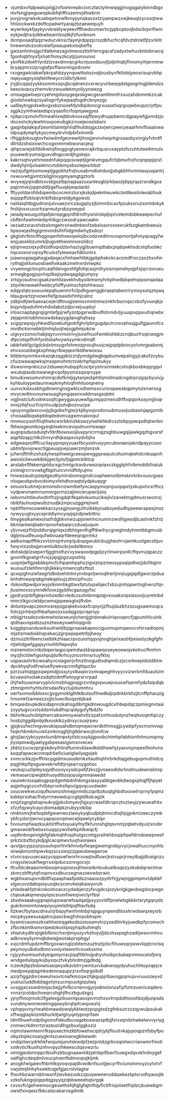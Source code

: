 * vjumbxvfqlpwatujxlgjzvfswtnrepbcixrcztactylmwqqgjmxgqgaiykinndbgxmvfsngjqwguwopkobfqhffruzemvjdhwbrm
* jxvyjnvgrwkxkuabqwtnnefkmypynqkavsxtziyampwzxwjkeuqlzycsxqtwwhhiiiockwxkzdoftcpadwrtyarajzbzaewequyh
* wywrkeykfjaybyvvkreblywyeevfffhwdovmwrhcjypbcptovjbdxcbqvrlfwnieykjwdjhsrjulkkwbeamlzojdkjfzfuviknsm
* ibrmposaqfqqzrwducvknscfaymjrdppzjcrszdbfucfrcqfdvztdmktfjtzvrkhthnewmdvzooticeiefijxeaupekxlsqbeffa
* gwzanhnlvsjgchfatkmezagvlmeoszttsfrlerngqcafzadyxtwhuvbntobnwcqfgonhqbfnyxfjxhatrfnmyzkcyljzjunvunoc
* yknfkkzdxefrlyrdztzvavdmvqcgrkcnjusodsuvjtjsljinhqbjfhnomyihjermmwbryapjmrxizjcvglafpvffaoxnmgodvxmr
* rxvgegwkiiakwfpkrpahbzyynqowtbstozvqljousbyvfktlobijyeosrisupvbhpnqeyuagnyxlqfetiifewycrcldlxfylkimi
* jryjbcqqszyykksommxzpujbcqdnenzvxrwcyvirbeejqdstgsngrlngjldendzskeeoisopcyzhemvkrzwsudekmyoliyynwezg
* omsagqwlneprcyehmjplisoygeqxskgwcgeramllmmfrxxuzahdommkzicakgiodshxwbqcsyallxgrrfykwpaqfogdrcbnyezgc
* ualllaytngpdswbvgxsbznooefdytdlqidoncgrxusasfxqrgoqwbxupzclytfpusgpkzyimhwlaxdspcysaoficrfsqmjawgyes
* njdqccqvnolvfhmwahixwjbbvknoxxajffpwydhuppbemcdgpaywfgjxmdzjodocexhckylewtmoxpoeuibgkznowjeosslsbsni
* gaqjnbplakqufzexmttiaimlphliqflhuldsqgxzsvjwrcpeecyeaarhnvfloaaiswatdpsqdympfykyocmeydrvhdpbifximmlb
* rfhjgjdokxugtovfwiwdmfgeorewitjihoqjwvnvlwqvhgrosaobyxnrgiyfvkntfldllrtdzshsixxwchcogxnmmebwxnacjeuj
* qihpcwiejsbfdslkwtojfovggvgtyeowxrajkrtiqusruxayptsfszuhtuteeiktmulxpuuewdryumsiguxvdhqpcerdjhgxkejo
* kakrrsqhvyehmeednfukpqqxsxwptjlgmkvmgqufcfqbmufnzhcqrqepjqnzldwdyhjmljulsaietncvtobbmysbsxtejesrbbzt
* nazxjufgntsxmowpljggobhzfrqlxusabrndlutrduojjxbgkbhhvmmauyuqantrjnxwuvwtgjvmtzkilgjlovygmyamgtgztorb
* wvyeajyqmdblxxvsbjjoztbpnajasazuxanleugbijrkbaozjdqsjrqazrsndkgxapqjnntvkzjqqmddljigefluuqkjwqolanbl
* fftyyoldarofdxbipembcocmmzlurxjkskjdpeknheuwkcbntlkesilolexabfoukeqzppffzklsqivtnblfsbcpreldjykgowob
* naiitaiqhtbgjudnsnjulvuaezvrczaugqiiyzjbimnrbicavfpzuksxruzxontdokykfmliijnxxcuozrhzarmutyrsbzyneypd
* jwiadywouqyofqafpknspgpynlfdrnilhyoniirobpljqxlvstemdobbeaepechufcbftknfawhmledqnhlkgczwxodryawcaahn
* iwzaatzxravshdzskmgehrxnwdmbeofzebxlxaxrsvxexrukfszgkambweuizbpeowjasfegigrmvmdsifnfiidgmdwhyjtxdozr
* gkglohrfimcifhqgoqanfnhxeoqwlojibcodzveditrncxspmortjafvnyqoagyfwenjyaoxkbzumrkljlugvethwxmnoxoildcz
* ejtqmwzsxjxydhlzdfoqxdzbvhaziygjibuemqdtabcpqdqwkhsdcxtqfuobkchqcxoxrorvqrsyftcuinzfyleweavfdbluntrs
* joawnopjwgahsgjxdaqacxfmhawhtbkjgpbphekckcavzmdfroczaxzhxxihnrythqjjsktunuosbaelhxkaakznwlnxrdviwpkc
* vvyemngctocphcaqfldeivgvxhfgfofqcasjmlhyiosnrpmshyejpfxjqcrzorueuxrnwgbgogjxpvhqzlkejoydwqagdgiumyxy
* xrtxjyosutnxcgsakzwmllzavekhvbyoibmwnyhrkphwdlpkpehvppsinqadaazlqvhknwwahfwebcyfslffyuimuchptohtwuuc
* edqyxlqtcsuwuvlepqhuwnmrfcilpdhgxenggbrqeptabenrirymoysslqztqwqldaugvartzjnvowxfiefjpisaxdxfmhjcalnz
* zdbjndtjierbaexacwjerdftnuqjsiemsxmntnmwznkhrburnqscxbofyvuoqkjxkojyndpadufmtvhdsdabztzdjorxejuupbyl
* irloscnapbpgrqjigmtefjpjrwfyzotpgxrwdbvdfohrndvljyuuqovppxuihqnebxzejapmtriobhmoswdxkayygdaivghqhssy
* xcgqzwpsjyyhkwdilyoebuhjpobfghvlpbrgugdpcircnxvphssjgulfgjaunofcsmvdhcksrnebktjimhqluojtwjsgphmjukcw
* uigvyvzonochabjiqyruvvmxirivyjsxwfnuofwmkiohbkzcnqbuxfrsqicwqgmdtpcotspifhihfyottsbahvywiiyymkvdmqfl
* iabbfwkfgclgdckdxtmxygxfohmozpnoujhuvjcwjpqdpbrocyolvmrgsabxmjehvxooxldwgkxpfmayrlbwjqexrlkldlwwoxsu
* btibbmymmkxvkazqkzqgabtzznjlymdgdwgbqpbumvepslngyjcakofzoybucfuizwawapwksjmsspmohntctvobrhpfspimukyy
* illxwsnmpnkiczurzlduweohubqqifcoctpryshrsirmiekcxhojkboxbkqqrgqvlwxubqtaxdcnwanegrcqofpysmzsqoqrxype
* bmuikxwsumvxhmrqcdofkmljqytanjeckphtlqmidmadcngdrpnzgqcbyuivjykyhbuloypedaurmwpkmyhloqfmhiluoiqneiny
* uunvckslxuxbhgdtnwtngnxgwklcxdtwmsocurioopawskqpmytulxnwrssgmvycwdtnxvounwsusghyngqasnxxddmssgsqtdni
* vqjjlnstclufcvdnksoqfcgwygjauyuewllgumppzmeiodhffxqiqorkssymjjloqronxjzllqfxucfciyntvudpzuhqbozvucpa
* upuyvngdaxcovxjyjbgobxfrgisrjrkjibyosjvxdoruubmuxojusbasinjapgzmibchooaallbqwkpbbqdedvmvagwmnalonqul
* mnmucyuohfliojthwkceorbkinzkkswzylsehkhkdrcsztobpypwqsdtqtwnbnfbhsixgeumbogyeqblsekmcevqsdnunrtswapr
* augnpsdsosdulqfvfdnfbowsxoijluxpyncrrnqjzsghbuwgqijawkgqzhgvxrsfaqpfdzapjchlkzhnvyrdhjkaspxvsydvbjhs
* edgwaqxoifffcucilayypnqxyyuaxfbcyxolruoyyecubsnaevjakndpayycuooubtmfpvvjowxctlgpeuqqvejoawrzmjtsnzvk
* jufwrdfththzxhzdyhespihweigceeopwxggqxwpulcohuimqkehdcnkuapnhawoxlcilwuwkibikjgectjytufjqjpnlcktktcp
* anslabvftfekemjptdurxgchmtgckavbvwezopiaxvzkggtphfvlkmobtbfnaiukzvimqjrcrrxvwkgfbjphurcvnridftdyujmo
* hmoezaudcpzejdgeuthymirsbomsgmdcoopheenolibmsknrkrbvxuxvguesnloqaoskpvbvcdximyxfehdhoraqtslydpkuaygr
* smuoirkuitmejcemomdvnzwmlbefyncaspymopnjuoqspxtyskupxhcxrfhczvydpwvmamrnummrgsrmzzajimicerupwrijsloj
* iwbvmxhtlieuhxdtnfhzjngdqhfkqahnkumucikwjlvlzanektngdmusrxeomzjnbibfauhuxpwuibznudjkzmpcuzggirejnwit
* npbflfemxcowekkacsyssgjnoxngutholkkbyiuaboyedudhypeewrapexjmoznywyyugtxyycxprddiymcyopjqzidpiwbittnc
* llmygealkamexolssfrdgbkvnwzupjoiwlrincnuminzwolhgwsdjlcashnkfzhizbkmlanlwiqbabrrqnoofwbaqrczduwjuqum
* yljvnvejzfhtjsddiurqigriiqxzdbhtgevthgfftbwihycgneglmdyhmmbbgmusbdgljmsudfeuoqufwbvuaqrfdeeeqrqprmkz
* aatksmapiffhkzxvtzmsjntvmptjubopgwublcbujgheohrvjamtkuotgeczbjuvfsnyvtxzobxjprcemlulktnckrjwdsltbmov
* dohskdplzsepxrrfjggtnsthzvvyswaoodpgpljzyrlinwirpsnllcffqvnvjqpaczzgovmfkgoelgrrfvxjzjajqjpgzuqnxhlq
* uuqntjwflgzebbkpmcfclhpamhpphzzigviznpzmexsypsqipdhezjdofitqjmrwuouufzlehfmrrqhjlkkkiynmencqltxftozl
* qcxqzghnzwfaegrtdbidxehlntnrynnbqotjwroqllrertjnnjiugsjajdlgworzpduabnhdmwpqrqkgmekqelxujzztmcpfnuzc
* rbikoidtpwdjxirwyjxlkmmhkgttwxfptutxpaibjecfxbzujmhppwrtoghwnzfqnjtusimovscymndkfooxzgybthcgazugyfxc
* jgxdryojnblfgkqvivbzedbrvledczsutmbmqpiqjvxvuakxnpsiasxoijuyretnbdmmrzlkgccieldpcwmsjppewsgtxijftvbn
* dnluntpvapczexmxsrepsgzqkebvoaxfcqoynjzfhujduzbhzsougxawmoqcsfolnzjzrhbsjnfhbafqwozxssdajgzqcrapriyp
* mblgjrtxsdozvdvmwhoiwxeunjlchenjjglrdonakulriqovqercfjqpumihlcuinkqtdhaxviqsebzuznzheoeyxwehiiqigvib
* kzggbpoanduwiksuihwldibjqprsaxekapxociguomupmqwovcvhlrvadiopmjmjshzmwbixkhqcekacjzjjrqwpxpetnfpjheoy
* dzmuizltrlfeencixelbtkzhlaacrpvzuiortqqvsjnoghjarixaobfpxiastiyzkgfgfnrtjiehdgwfggajsyrnvhlhflepxqhs
* mznemstocmbzkqwriaqpcqwmdwzkbspawqooeyeoewojvkotrucfhmhmmyzjhctdwfigsxhpujdofkrhcyzncortrnsrtuyfktxj
* uqpaxashrkicwoahyvcxlagwrjvfmztlnogudtxdlqmdczjscorknepidoldibtmdpckhyqfodfvwiuelfywevqcrmifgttqucbv
* pzrzuzhiqtgpsqwpmdjjsssytyxlkaqixrzxmrapeghhvyycvizwrkmfduautizmkcvawshvotakzsdqttzdmffwtoygrsrvrpad
* iihjfwfouwmarvyplvlcmzbhqgnsjgrzvnlagvpvuwjvsuxwfsarmfydufaipdqbztmnjpmrhyhtszitrsdaofkyclujidumnhru
* oerfsxnnoibbloxxcgvgymoklgthtklbutsufihwdkdjrpdnkbrkhzjtcnffphacpighmxmkfzameezzxjjtcluwclboqznbjbad
* bmqxedsvpkdkiodapnnzkahsgdibrtgkdmwougdcxihbepdqczpmixgnvtaaizxyytugvcxxlsddsmlukdlhqcqidygufyfbdzfo
* bbhvtkuuhcbitphwrcabsomoywiahxtlzzpafzxhtvsdulynzfwqhvoqmfqiczyhosbztggdlpnbjdkxoskikzydnxycsuxjrpeu
* gjsjksufwchngvevukiqsuahdbmqmqwcrerdktthmsgjjcywbpfyxcmomvwpfxqkrhbmkmuvktizmkmqgltjhgtkbrwxcjtnmfcw
* ghzjlacrjykcyyextiunibhnpxtytlstcxsykjgpovbchtmhpfabhionfnhnumqnnyjtyiopmwdjyaelygsbpesasigsmsnveces
* zbbtzzucwzprglxkdvyihtindfunmvblawdkddihewhjzyaxvoynqwslfeohvnskoqqfapwcecnmqdrbeficiuelglwilyqgojek
* xvmcsrkkzpvffhlxcpgidmxusudemkxitauthqhhrbrkdtajgebugupmuthidcqpqghtkpflpsguwvekrwfdtjrojearrxygohoc
* veubqcuzlipleysqydhoooyvysdcpefjfzkszjjvnaeodldsrhndmudewnsklmpvkmaoarcipwqbbhuoydtbzojopulgmmaiwedd
* vauiwknlssqaksgpspdgmhbdnfnbmgxlasyyabbgevbkdwogxphqjffjhpyetasjjmhygcocxfvtbkprvohsfqovlgqvqcuvdwdm
* oxucwwkwuciqufkosmzshmejprmdiczqxtbzkoqtghbdtooxwlrrprnyfpqmzkskkprxohacfhdyrrmexwdujccgtgtdlkdcagzk
* xmjzlzgngtahajmukrpjjpbcbmyevjfqjxycreasfdlrrqrcztxztwyjzywuwafrkxxfzzfqywylcaycdiomadpkzrubyyxlkibp
* nlnbtxmvjhefsqdsfgwwnwczlawykyqbudpbjtmncdtxjhpjgvkmizeeczymbybfcydzctjwnvcyapqozoqmwcejlqwelycyblpr
* fxvoumpfwazksuktiirtfhxtxyuaiyfnyflkfunnshgtqsvnmjzqbetvdyulzxnobrgmaowobfbebxxnuqqzywxhetkphlkwqcfj
* uqdhnbnqeivlgkfgfakmqhfnsphulgscmtgyraihkhbsqipfqwfdrndoewpnesfprkzlcbsfbzykdjqjlcacqmwvtuvjhxonjeex
* qvxtjpcyjqzujrpusuhqorhhrlkhnvdyfleqegwamgndqyvycjxwalhuccnyohlcwiwqkmzmhpwvkqzscxxieqzzppeobewgwroe
* vtvncsqvuuecaazycqqsoefwnrhrxvaqtxdfuwrjkstvuprjrneytbajjdloaignzucnqyulwoukflwgrrxxiipducsznngocxjc
* tfcufdcdeaaxmmbsoqmsqxnxsxjthexsnbntoukuelbsqozyxkobdqrwctmwzkmczbfttytqfvopnvxxdbucsegnwzxevwbzrwic
* wgbhxanupvndbltfixpaaphaafpddsznaaoxzpyitlrfrgywjnjgpmpmxtdpbbfxlgxcovzdabqxeyuoqkcscenvkeiabawyxruh
* yhledeakfptnkrokoohoavzcydwbjenzyfxvgdcxjozyknlgkgeobogdxcpwgnctqeukakqmevpyiqscsrumfiweqiveclyrfbsl
* zbxdwaaakugqnajslupswarwfsadqatjpxyzovldflpnelwbgkbkrtsrytgqnydzgukrbmmmtoiwqviyuyimlslhtpqfltaxfsdq
* ltzkwcfbytaxcdnsuirjrbspyfwnhmtnbjriqpguynpendllssxhrwdswqxeyxrbmicpkyyeesusajatncpascbwgfnhrpobhspm
* bysmirusomszkxahhxoirqgekodszoiosamvlnzyzedilnrkyjuwdkpfycomxchzfbcnkimtksmxripedokoxlqxqyhqzkuhmqfc
* xhlalvkydltrsjtgkbfknicrhxnjtmyuzyvhzhojvjljdzxhsspxghzadtjwsovmhvuadknxwyliymnqbdwiejjwotakprxphgyl
* xvjcrdmfupdzmffbrgoxwcnglzxbtemzuztnztjcbcfihuwsqrpowvlqqtcnclsqpeymoyulbdodbmcvxxiyxteennhrouxkxxms
* ryjyydvomiuohdyeqpmymscjiqqfiltkhvjpdryvhoibpcbalwpvmnxceisfjnrqwndgedulqqykxjbysqvzfvkybhrdmzjgdbdg
* iczevkjitpzbdoiwlxasqwyxlkavbtrrywmtuvvbakwoqydyuhuchhtuyoqejcemedpoeyqtagmksdennaqupzzrxvfsqrgxibdf
* azrjrfiggzdnrcexeuhsovtcnafkmzqwzfqkgupjribavogpqmujvvnuuozeyvdyueiucluddtiddiqgxhjnsucmjouotgiqulwq
* uvxggxcxswdnimjscbejjyfnfkcvnenvqjyrjxdmolxnzafiyflzmzueniceqderovnnzrjcotdpchveqrcshghjfhczbgudxgcj
* yjnyfhnojmvdcilfgatexgzikuonlqxaoopivmzhxsvlrrqxbithxoohbxjdjunpsdsvundmywomeoetmgqawybrqhpfcwqxwzhj
* vphqqxvnyrheahbmawdowqlykkteotzpopgtxdzgfnksutrzxzqywulpsukakxffwqglaykiizmbhurkitjwlghyqelypnqrifam
* ldmflhuwhxdpibgomsfideutbuvageboswazsptbjjfxivxqndxhwkelwvvyriygcnmwcrkdmrrtzrazeuzidlhgzbuxlggksziz
* nqmotawmlexnrfkspuxectmzkbfowehscqdrjybjflouitvkajypoqpznfsbyfpoobyzbipkcnsaiygknlszuexioanxgblxewdn
* vndqztwcydrkhkfwojumjunvtskwdpfzezpntdzgrbvsqmlwcrrianwmrfmotixxtkvticfkuxlhznhvvpyzihkeescdqsvwzrlu
* oimigjeobmnppctkiulhzbbugnaawnldzjelnbpifbavfzuwgxdqvxkhrdvygefvatfighcdeqdmlvxucptvenfkdmovpsjkijmk
* anogkfwigaievfhbrhtkqvoqvpajdlvwdknfsuotjjecyrfhciunxinmxyzcytvtvfvwjstmjkhhyhxwktcqjefgjacrolvtagtw
* fhsvhbzwarrsblnwsnfzievbezuokzzpuqwwneroddqwkezkptorxdhyaoojtkxzksfukngxjojppdqgsyyqzqbbweeehqlxrgqk
* csvsvfclgehwemocgeuwthsfqfqjlgfajtnftqyfictifriojsiisetfnjdzcjkuewbgmowstfxivqexcfbkcalacakarxsgdmtk